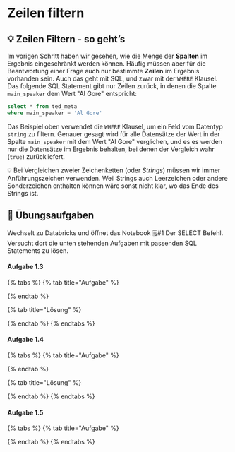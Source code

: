 # Zeilen filtern

## 💡 Zeilen Filtern - so geht’s

Im vorigen Schritt haben wir gesehen, wie die Menge der **Spalten** im Ergebnis eingeschränkt werden können. Häufig müssen aber für die Beantwortung einer Frage auch nur bestimmte **Zeilen** im Ergebnis vorhanden sein. Auch das geht mit SQL, und zwar mit der `WHERE` Klausel. Das folgende SQL Statement gibt nur Zeilen zurück, in denen die Spalte `main_speaker` dem Wert "Al Gore" entspricht:

```sql
select * from ted_meta
where main_speaker = 'Al Gore'
```

Das Beispiel oben verwendet die `WHERE` Klausel, um ein Feld vom Datentyp `string` zu filtern. Genauer gesagt wird für alle Datensätze der Wert in der Spalte `main_speaker` mit dem Wert "Al Gore" verglichen, und es es werden nur die Datensätze im Ergebnis behalten, bei denen der Vergleich wahr \(`true`\) zurückliefert. 

💡 Bei Vergleichen zweier Zeichenketten \(oder _Strings_\) müssen wir immer Anführungszeichen verwenden. Weil Strings auch Leerzeichen oder andere Sonderzeichen enthalten können wäre sonst nicht klar, wo das Ende des Strings ist.

## 🧪 Übungsaufgaben

Wechselt zu Databricks und öffnet das Notebook 🗒\#1 Der SELECT Befehl. Versucht dort die unten stehenden Aufgaben mit passenden SQL Statements zu lösen.

#### Aufgabe 1.3

{% tabs %}
{% tab title="Aufgabe" %}

{% endtab %}

{% tab title="Lösung" %}

{% endtab %}
{% endtabs %}

#### Aufgabe 1.4

{% tabs %}
{% tab title="Aufgabe" %}

{% endtab %}

{% tab title="Lösung" %}

{% endtab %}
{% endtabs %}

#### Aufgabe 1.5

{% tabs %}
{% tab title="Aufgabe" %}

{% endtab %}
{% endtabs %}

